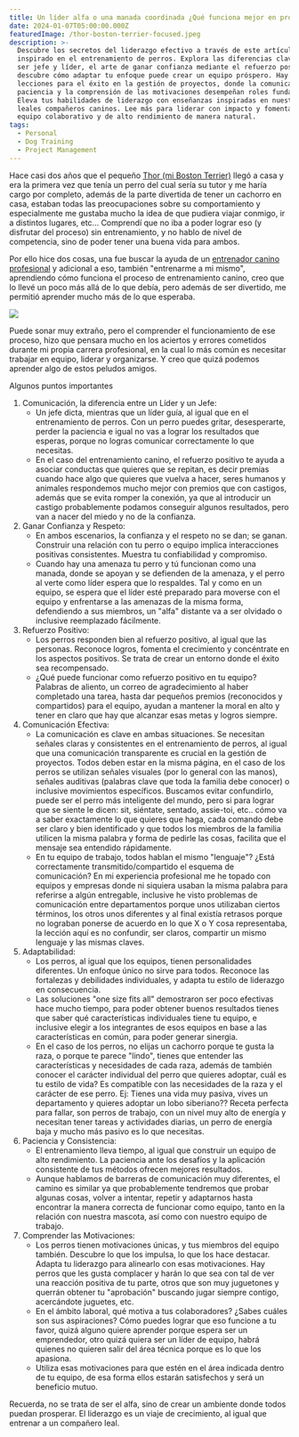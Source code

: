 ```yaml
---
title: Un líder alfa o una manada coordinada ¿Qué funciona mejor en proyectos?
date: 2024-01-07T05:00:00.000Z
featuredImage: /thor-boston-terrier-focused.jpeg
description: >-
  Descubre los secretos del liderazgo efectivo a través de este artículo,
  inspirado en el entrenamiento de perros. Explora las diferencias clave entre
  ser jefe y líder, el arte de ganar confianza mediante el refuerzo positivo y
  descubre cómo adaptar tu enfoque puede crear un equipo próspero. Hay algunas
  lecciones para el éxito en la gestión de proyectos, donde la comunicación, la
  paciencia y la comprensión de las motivaciones desempeñan roles fundamentales.
  Eleva tus habilidades de liderazgo con enseñanzas inspiradas en nuestros
  leales compañeros caninos. Lee más para liderar con impacto y fomentar un
  equipo colaborativo y de alto rendimiento de manera natural.
tags:
  - Personal
  - Dog Training
  - Project Management
---
```


Hace casi dos años que el pequeño [Thor (mi Boston Terrier)](https://www.instagram.com/thor.wanda.bostonterrier/ "Thor & Wanda, Instagram") llegó a casa y era la primera vez que tenía un perro del cual sería su tutor y me haría cargo por completo, además de la parte divertida de tener un cachorro en casa, estaban todas las preocupaciones sobre su comportamiento y especialmente me gustaba mucho la idea de que pudiera viajar conmigo, ir a distintos lugares, etc... Comprendí que no iba a poder lograr eso (y disfrutar del proceso) sin entrenamiento, y no hablo de nivel de competencia, sino de poder tener una buena vida para ambos.

Por ello hice dos cosas, una fue buscar la ayuda de un [entrenador canino profesional](https://www.instagram.com/diegocan_club/ "Diego Sotomayor, Entrenador Canino") y adicional a eso, también "entrenarme a mi mismo", aprendiendo cómo funciona el proceso de entrenamiento canino, creo que lo llevé un poco más allá de lo que debía, pero además de ser divertido, me permitió aprender mucho más de lo que esperaba.

![](/images/ivan-campana-will-atherton-certificate.png)

Puede sonar muy extraño, pero el comprender el funcionamiento de ese proceso, hizo que pensara mucho en los aciertos y errores cometidos durante mi propia carrera profesional, en la cual lo más común es necesitar trabajar en equipo, liderar y organizarse.  Y creo que quizá podemos aprender algo de estos peludos amigos.

Algunos puntos importantes

1. Comunicación, la diferencia entre un Líder y un Jefe:
   * Un jefe dicta, mientras que un líder guía, al igual que en el entrenamiento de perros.  Con un perro puedes gritar, desesperarte, perder la paciencia e igual no vas a lograr los resultados que esperas, porque no logras comunicar correctamente lo que necesitas.
   * En el caso del entrenamiento canino, el refuerzo positivo te ayuda a asociar conductas que quieres que se repitan, es decir premias cuando hace algo que quieres que vuelva a hacer, seres humanos y animales respondemos mucho mejor con premios que con castigos, además que se evita romper la conexión, ya que al introducir un castigo probablemente podamos conseguir algunos resultados, pero van a nacer del miedo y no de la confianza.
2. Ganar Confianza y Respeto:
   * En ambos escenarios, la confianza y el respeto no se dan; se ganan. Construir una relación con tu perro o equipo implica interacciones positivas consistentes. Muestra tu confiabilidad y compromiso.
   * Cuando hay una amenaza tu perro y tú funcionan como una manada, donde se apoyan y se defienden de la amenaza, y el perro al verte como líder espera que lo respaldes.  Tal y como en un equipo, se espera que el líder esté preparado para moverse con el equipo y enfrentarse a las amenazas de la misma forma, defendiendo a sus miembros, un "alfa" distante va a ser olvidado o inclusive reemplazado fácilmente.
3. Refuerzo Positivo:
   * Los perros responden bien al refuerzo positivo, al igual que las personas. Reconoce logros, fomenta el crecimiento y concéntrate en los aspectos positivos. Se trata de crear un entorno donde el éxito sea recompensado.
   * ¿Qué puede funcionar como refuerzo positivo en tu equipo?  Palabras de aliento, un correo de agradecimiento al haber completado una tarea, hasta dar pequeños premios (reconocidos y compartidos) para el equipo, ayudan a mantener la moral en alto y tener en claro que hay que alcanzar esas metas y logros siempre.
4. Comunicación Efectiva:
   * La comunicación es clave en ambas situaciones. Se necesitan señales claras y consistentes en el entrenamiento de perros, al igual que una comunicación transparente es crucial en la gestión de proyectos. Todos deben estar en la misma página, en el caso de los perros se utilizan señales visuales (por lo general con las manos), señales auditivas (palabras clave que toda la familia debe conocer) o inclusive movimientos específicos.  Buscamos evitar confundirlo, puede ser el perro más inteligente del mundo, pero si para lograr que se siente le dicen: sit, siéntate, sentado, assie-toi, etc.. cómo va a saber exactamente lo que quieres que haga, cada comando debe ser claro y bien identificado y que todos los miembros de la familia utilicen la misma palabra y forma de pedirle las cosas, facilita que el mensaje sea entendido rápidamente.
   * En tu equipo de trabajo, todos hablan el mismo "lenguaje"? ¿Está correctamente transmitido/compartido el esquema de comunicación? En mi experiencia profesional me he topado con equipos y empresas donde ni siquiera usaban la misma palabra para referirse a algún entregable, inclusive he visto problemas de comunicación entre departamentos porque unos utilizaban ciertos términos, los otros unos diferentes y al final existía retrasos porque no lograban ponerse de acuerdo en lo que X o Y cosa representaba, la lección aquí es no confundir, ser claros, compartir un mismo lenguaje y las mismas claves.
5. Adaptabilidad:
   * Los perros, al igual que los equipos, tienen personalidades diferentes. Un enfoque único no sirve para todos. Reconoce las fortalezas y debilidades individuales, y adapta tu estilo de liderazgo en consecuencia.
   * Las soluciones "one size fits all" demostraron ser poco efectivas hace mucho tiempo, para poder obtener buenos resultados tienes que saber qué características individuales tiene tu equipo, e inclusive elegir a los integrantes de esos equipos en base a las características en común, para poder generar sinergia.
   * En el caso de los perros, no elijas un cachorro porque te gusta la raza, o porque te parece "lindo", tienes que entender las características y necesidades de cada raza, además de también conocer el carácter individual del perro que quieres adoptar,  cuál es tu estilo de vida? Es compatible con las necesidades de la raza y el carácter de ese perro.  Ej: Tienes una vida muy pasiva, vives un departamento y quieres adoptar un lobo siberiano?? Receta perfecta para fallar, son perros de trabajo, con un nivel muy alto de energía y necesitan tener tareas y actividades diarias, un perro de energía baja y mucho más pasivo es lo que necesitas.
6. Paciencia y Consistencia:
   * El entrenamiento lleva tiempo, al igual que construir un equipo de alto rendimiento. La paciencia ante los desafíos y la aplicación consistente de tus métodos ofrecen mejores resultados.
   * Aunque hablamos de barreras de comunicación muy diferentes, el camino es similar ya que probablemente tendremos que probar algunas cosas, volver a intentar, repetir y adaptarnos hasta encontrar la manera correcta de funcionar como equipo, tanto en la relación con nuestra mascota, así como con nuestro equipo de trabajo.
7. Comprender las Motivaciones:
   * Los perros tienen motivaciones únicas, y tus miembros del equipo también. Descubre lo que los impulsa, lo que los hace destacar. Adapta tu liderazgo para alinearlo con esas motivaciones.  Hay perros que les gusta complacer y harán lo que sea con tal de ver una reacción positiva de tu parte, otros que son muy juguetones y querrán obtener tu "aprobación" buscando jugar siempre contigo, acercándote juguetes, etc.
   * En el ámbito laboral, qué motiva a tus colaboradores? ¿Sabes cuáles son sus aspiraciones? Cómo puedes lograr que eso funcione a tu favor, quizá alguno quiere aprender porque espera ser un emprendedor, otro quizá quiera ser un líder de equipo, habrá quienes no quieren salir del área técnica porque es lo que los apasiona.
   * Utiliza esas motivaciones para que estén en el área indicada dentro de tu equipo, de esa forma ellos estarán satisfechos y será un beneficio mutuo.

Recuerda, no se trata de ser el alfa, sino de crear un ambiente donde todos puedan prosperar. El liderazgo es un viaje de crecimiento, al igual que entrenar a un compañero leal.
